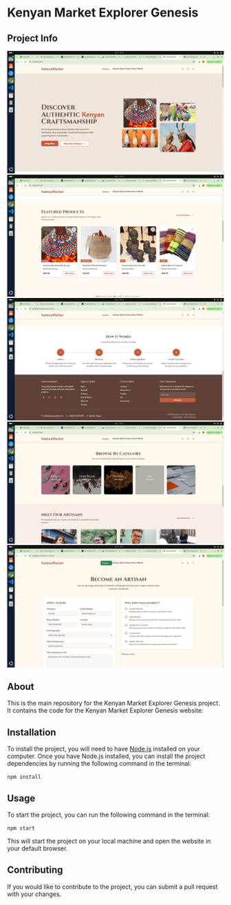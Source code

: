 # Kenyan Market Explorer Genesis    

## Project Info 
![Alt Text](public/images/1.png)
![Alt Text](public/images/2.png)
![Alt Text](public/images/4.png)
![Alt Text](public/images/3.png)
![Alt Text](public/images/5.png)

## About

This is the main repository for the Kenyan Market Explorer Genesis project. It contains the code for the Kenyan Market Explorer Genesis website.

## Installation

To install the project, you will need to have [Node.js](https://nodejs.org/en/) installed on your computer. Once you have Node.js installed, you can install the project dependencies by running the following command in the terminal:

```
npm install
```

## Usage

To start the project, you can run the following command in the terminal:

```
npm start
```

This will start the project on your local machine and open the website in your default browser.

## Contributing

If you would like to contribute to the project, you can submit a pull request with your changes.

